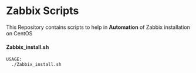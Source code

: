 # Zabbix Scripts
This Repository contains scripts to help in **Automation** of Zabbix installation on CentOS


#### Zabbix_install.sh



    USAGE:
      ./Zabbix_install.sh
